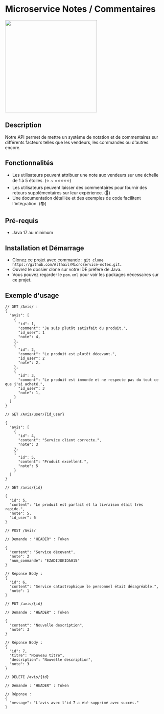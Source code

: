 # Microservice Notes / Commentaires
<img src="https://github.com/Althail/Microservice-notes/assets/93679283/737ce687-528e-4853-b505-52a20504523f"  width="300" height="300">

## Description

Notre API permet de mettre un système de notation et de commentaires sur différents facteurs telles que les vendeurs, les commandes ou d'autres encore.

## Fonctionnalités

- Les utilisateurs peuvent attribuer une note aux vendeurs sur une échelle de 1 à 5 étoiles. (⭐ ~ ⭐⭐⭐⭐⭐)
- Les utilisateurs peuvent laisser des commentaires pour fournir des retours supplémentaires sur leur expérience. (💬)
- Une documentation détaillée et des exemples de code facilitent l'intégration. (📚)

## Pré-requis
- Java 17 au minimum


## Installation et Démarrage

- Clonez ce projet avec commande : `git clone https://github.com/Althail/Microservice-notes.git.`
- Ouvrez le dossier cloné sur votre IDE préféré de Java.
- Vous pouvez regarder le `pom.xml` pour voir les packages nécessaires sur ce projet.

## Exemple d'usage 

```
// GET /Avis/ :
{
  "avis": [
    {
      "id": 1,
      "comment": "Je suis plutôt satisfait du produit.",
      "id_user": 1
      "note": 4,   
    },
    {
      "id": 2,
      "comment": "Le produit est plutôt décevant.",
      "id_user": 2
      "note": 2,
    },
    {
      "id": 3,
      "comment": "Le produit est immonde et ne respecte pas du tout ce que j'ai acheté.",
      "id_user": 3
      "note": 1, 
    }
  ]
}
```

```
// GET /Avis/user/{id_user} 

{
  "avis": [
    {
      "id": 4,
      "content": "Service client correcte.",
      "note": 3
    },
    {
      "id": 5,
      "content": "Produit excellent.",
      "note": 5
    }
  ]
}
```

```
// GET /avis/{id}

{
  "id": 5,
  "content": "Le produit est parfait et la livraison était très rapide.",
  "note": 5,
  "id_user": 6
}
```

```
// POST /Avis/

// Demande : "HEADER" : Token

{
  "content": "Service décevant",
  "note": 2
  "num_commande": "EZADIJOKIDA015"
} 

// Réponse Body :
{
  "id": 6,
  "content": "Service catastrophique le personnel était désagréable.",
  "note": 1
}
```

```
// PUT /avis/{id}

// Demande : "HEADER" : Token

{
  "content": "Nouvelle description",
  "note": 3
} 

// Réponse Body :
{
  "id": 7,
  "titre": "Nouveau titre",
  "description": "Nouvelle description",
  "note": 3
}
```

```
// DELETE /avis/{id}

// Demande : "HEADER" : Token

// Réponse :
{
  "message": "L'avis avec l'id 7 a été supprimé avec succès."
}
```
